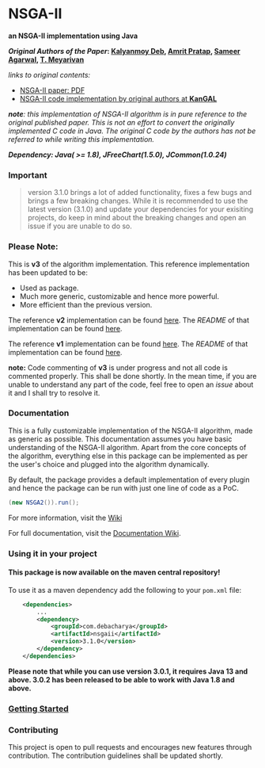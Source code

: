 # NSGA-II
**an NSGA-II implementation using Java**

**_Original Authors of the Paper_: [Kalyanmoy Deb](http://www.egr.msu.edu/~kdeb/), [Amrit Pratap](https://scholar.google.com/citations?user=E8wJ7G8AAAAJ&hl=en), [Sameer Agarwal](http://ieeexplore.ieee.org/search/searchresult.jsp?searchWithin=%22Authors%22:.QT.S.%20Agarwal.QT.&newsearch=true), [T. Meyarivan](http://ieeexplore.ieee.org/search/searchresult.jsp?searchWithin=%22Authors%22:.QT.T.%20Meyarivan.QT.&newsearch=true)**

_links to original contents:_

* [NSGA-II paper: PDF](http://citeseerx.ist.psu.edu/viewdoc/download?doi=10.1.1.542.385&rep=rep1&type=pdf)
* [NSGA-II code implementation by original authors at **KanGAL**](https://www.iitk.ac.in/kangal/codes.shtml)

_**note**: this implementation of NSGA-II algorithm is in pure reference to the original published paper. This is not an effort to convert the originally implemented C code in Java. The original C code by the authors has not be referred to while writing this implementation._

_**Dependency: Java( >= 1.8), JFreeChart(1.5.0), JCommon(1.0.24)**_

### Important

> version 3.1.0 brings a lot of added functionality, fixes a few bugs and brings a few breaking changes. While it is recommended to use the latest version (3.1.0) and update your dependencies for your exisiting projects, do keep in mind about the breaking
> changes and open an issue if you are unable to do so.

### Please Note:

This is **v3** of the algorithm implementation. This reference implementation has been updated to be:

* Used as package.
* Much more generic, customizable and hence more powerful.
* More efficient than the previous version.

The reference **v2** implementation can be found [here](https://github.com/onclave/NSGA-II/tree/master/v2). The _README_ of that implementation can be found [here](https://github.com/onclave/NSGA-II/blob/master/v2/README.md).

The reference **v1** implementation can be found [here](https://github.com/onclave/NSGA-II/tree/master/v1). The _README_ of that implementation can be found [here](https://github.com/onclave/NSGA-II/blob/master/v1/README.md).

**note:** Code commenting of **v3** is under progress and not all code is commented properly. This shall be done shortly. In the mean time, if you are unable to understand any part of the code, feel free to open an _issue_ about it and I shall try to
 resolve it.

### Documentation

This is a fully customizable implementation of the NSGA-II algorithm, made as generic as possible. This documentation assumes you have basic understanding of the NSGA-II algorithm. Apart from the core concepts of the algorithm, everything else in this
 package can be implemented as per the user's choice and plugged into the algorithm dynamically.
 
 By default, the package provides a default implementation of every plugin and hence the package can be run with just one line of code as a PoC.
 
 ```java
(new NSGA2()).run();
 ```

For more information, visit the [Wiki](https://github.com/onclave/NSGA-II/wiki)

For full documentation, visit the [Documentation Wiki](https://github.com/onclave/NSGA-II/wiki/Documentation).

### Using it in your project

#### This package is now available on the maven central repository!

To use it as a maven dependency add the following to your `pom.xml` file:

```xml
    <dependencies>
        ...
        <dependency>
            <groupId>com.debacharya</groupId>
            <artifactId>nsgaii</artifactId>
            <version>3.1.0</version>
        </dependency>
    </dependencies>
```

**Please note that while you can use version 3.0.1, it requires Java 13 and above. 3.0.2 has been released to be able to work with Java 1.8 and above.**

### [Getting Started](https://github.com/onclave/NSGA-II/wiki/Getting-Started)

### Contributing

This project is open to pull requests and encourages new features through contribution. The contribution guidelines shall be updated shortly.
